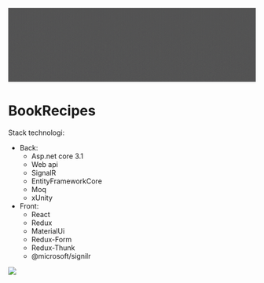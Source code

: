![alt text](/readme_assets/BookHeader.gif)
# BookRecipes
Stack technologi:
* Back:
  * Asp.net core 3.1
  * Web api
  * SignalR
  * EntityFrameworkCore
  * Moq
  * xUnity
* Front:
  * React
  * Redux
  * MaterialUi
  * Redux-Form
  * Redux-Thunk
  * @microsoft/signilr  

<img src="https://img.shields.io/badge/app-v1-brightgreen">
